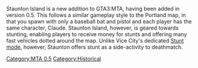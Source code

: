 Staunton Island is a new addition to GTA3:MTA, having been added in version 0.5. This follows a similar gameplay style to the Portland map, in that you spawn with only a baseball bat and pistol and each player has the same character, Claude. Staunton Island, however, is geared towards stunting, enabling players to receive money for stunts and offering many fast vehicles dotted around the map. Unlike Vice City's dedicated [Stunt mode](/docs/MTA:VC_Stunt_Gamemode.md "wikilink"), however, Staunton offers stunt as a side-activity to deathmatch.

[Category:MTA 0.5](/docs/Category:MTA_0.5.md "wikilink") [Category:Historical](/Category:Historical.md "wikilink")
